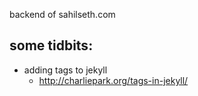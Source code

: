 backend of sahilseth.com


## some tidbits:

- adding tags to jekyll
	- http://charliepark.org/tags-in-jekyll/
